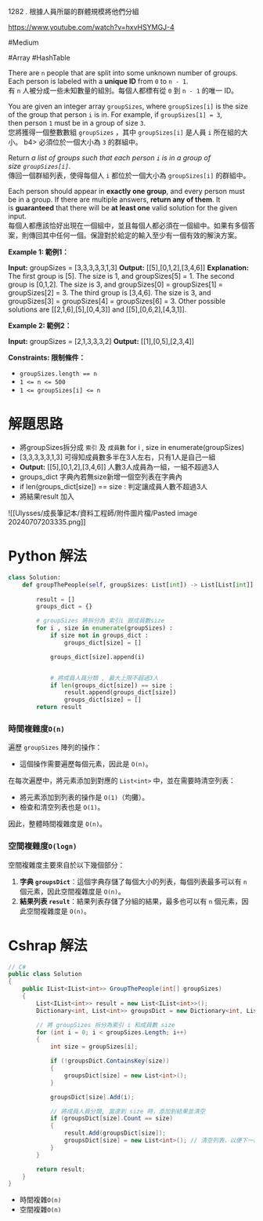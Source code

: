 
1282 . 根據人員所屬的群體規模將他們分組

https://www.youtube.com/watch?v=hxvHSYMGJ-4

#Medium

#Array 
#HashTable 

There are `n` people that are split into some unknown number of groups. Each person is labeled with a **unique ID** from `0` to `n - 1`.  
有 `n` 人被分成一些未知數量的組別。每個人都標有從 `0` 到 `n - 1` 的唯一 ID。

You are given an integer array `groupSizes`, where `groupSizes[i]` is the size of the group that person `i` is in. For example, if `groupSizes[1] = 3`, then person `1` must be in a group of size `3`.  
您將獲得一個整數數組 `groupSizes` ，其中 `groupSizes[i]` 是人員 `i` 所在組的大小。 b4> 必須位於一個大小為 `3` 的群組中。

Return _a list of groups such that each person `i` is in a group of size `groupSizes[i]`_.  
傳回一個群組列表，使得每個人 `i` 都位於一個大小為 `groupSizes[i]` 的群組中。

Each person should appear in **exactly one group**, and every person must be in a group. If there are multiple answers, **return any of them**. It is **guaranteed** that there will be **at least one** valid solution for the given input.  
每個人都應該恰好出現在一個組中，並且每個人都必須在一個組中。如果有多個答案，則傳回其中任何一個。保證對於給定的輸入至少有一個有效的解決方案。

**Example 1: 範例1：**

**Input:** groupSizes = [3,3,3,3,3,1,3]
**Output:** [[5],[0,1,2],[3,4,6]]
**Explanation:** 
The first group is [5]. The size is 1, and groupSizes[5] = 1.
The second group is [0,1,2]. The size is 3, and groupSizes[0] = groupSizes[1] = groupSizes[2] = 3.
The third group is [3,4,6]. The size is 3, and groupSizes[3] = groupSizes[4] = groupSizes[6] = 3.
Other possible solutions are [[2,1,6],[5],[0,4,3]] and [[5],[0,6,2],[4,3,1]].

**Example 2: 範例2：**

**Input:** groupSizes = [2,1,3,3,3,2]
**Output:** [[1],[0,5],[2,3,4]]

**Constraints: 限制條件：**

- `groupSizes.length == n`
- `1 <= n <= 500`
- `1 <= groupSizes[i] <= n`

# 解題思路

- 將groupSizes拆分成 `索引` 及 `成員數` for i , size in enumerate(groupSizes)
- [3,3,3,3,3,1,3] 可得知成員數多半在3人左右，只有1人是自己一組
- **Output:** [[5],[0,1,2],[3,4,6]]  人數3人成員為一組，一組不超過3人
- groups_dict 字典內若無size新增一個空列表在字典內
- if len(groups_dict[size]) == size :  判定讓成員人數不超過3人
- 將結果result 加入


![[Ulysses/成長筆記本/資料工程師/附件圖片檔/Pasted image 20240707203335.png]]

# Python 解法
```python
class Solution:
    def groupThePeople(self, groupSizes: List[int]) -> List[List[int]]:
        
        result = []
        groups_dict = {}

        # groupSizes 將拆分為 索引i 跟成員數size
        for i , size in enumerate(groupSizes) :
            if size not in groups_dict : 
                groups_dict[size] = []

            groups_dict[size].append(i)     


            # 將成員人員分類 , 最大上限不超過3人
            if len(groups_dict[size]) == size :
                result.append(groups_dict[size])
                groups_dict[size] = []
        return result 

```

### 時間複雜度`O(n)`

遍歷 `groupSizes` 陣列的操作：

- 這個操作需要遍歷每個元素，因此是 `O(n)`。

在每次遍歷中，將元素添加到對應的 `List<int>` 中，並在需要時清空列表：

- 將元素添加到列表的操作是 `O(1)`（均攤）。
- 檢查和清空列表也是 `O(1)`。

因此，整體時間複雜度是 `O(n)`。

### 空間複雜度`O(logn)`

空間複雜度主要來自於以下幾個部分：

1. **字典 `groupsDict`**：這個字典存儲了每個大小的列表，每個列表最多可以有 `n` 個元素，因此空間複雜度是 `O(n)`。
2. **結果列表 `result`**：結果列表存儲了分組的結果，最多也可以有 `n` 個元素，因此空間複雜度是 `O(n)`。

# Cshrap 解法
```C#
// C#
public class Solution
{
    public IList<IList<int>> GroupThePeople(int[] groupSizes)
    {
        List<IList<int>> result = new List<IList<int>>();
        Dictionary<int, List<int>> groupsDict = new Dictionary<int, List<int>>();

        // 將 groupSizes 拆分為索引 i 和成員數 size
        for (int i = 0; i < groupSizes.Length; i++)
        {
            int size = groupSizes[i];

            if (!groupsDict.ContainsKey(size))
            {
                groupsDict[size] = new List<int>();
            }

            groupsDict[size].Add(i);

            // 將成員人員分類, 當達到 size 時，添加到結果並清空
            if (groupsDict[size].Count == size)
            {
                result.Add(groupsDict[size]);
                groupsDict[size] = new List<int>(); // 清空列表，以便下一組使用
            }
        }

        return result;
    }
}
```

- 時間複雜`O(n)`
- 空間複雜`O(n)`
